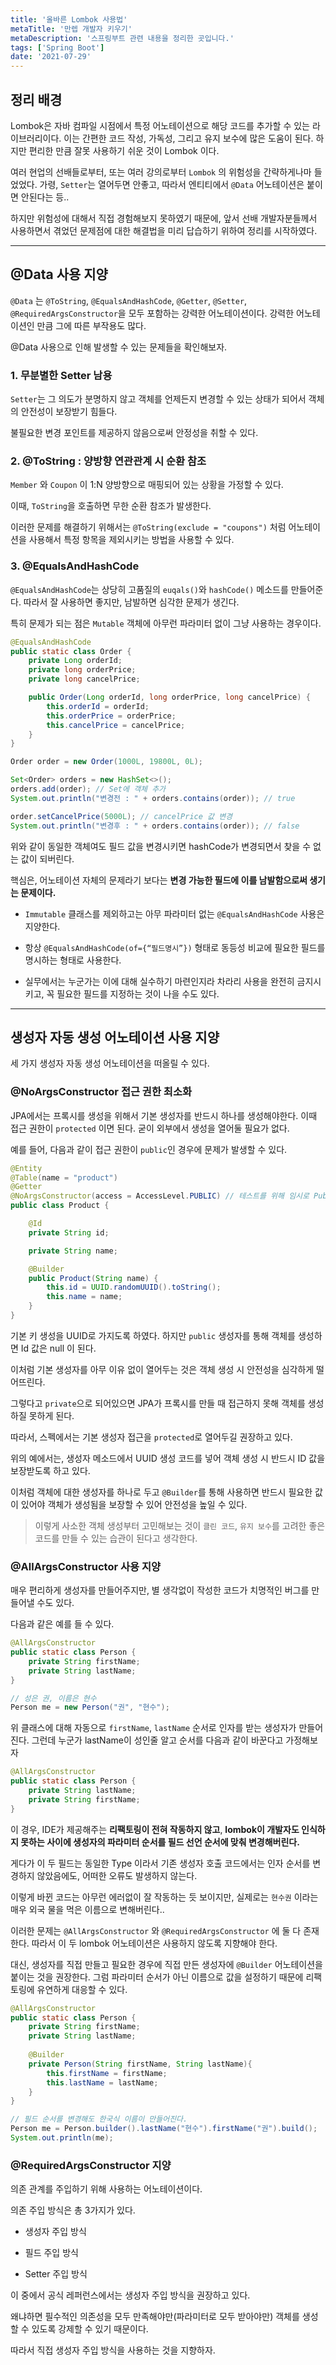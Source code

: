 ```yaml
---
title: '올바른 Lombok 사용법'
metaTitle: '만렙 개발자 키우기'
metaDescription: '스프링부트 관련 내용을 정리한 곳입니다.'
tags: ['Spring Boot']
date: '2021-07-29'
---
```


## 정리 배경

Lombok은 자바 컴파일 시점에서 특정 어노테이션으로 해당 코드를 추가할 수 있는 라이브러리이다.
이는 간편한 코드 작성, 가독성, 그리고 유지 보수에 많은 도움이 된다. 
하지만 편리한 만큼 잘못 사용하기 쉬운 것이 Lombok 이다.

여러 현업의 선배들로부터, 또는 여러 강의로부터 `Lombok` 의 위험성을 간략하게나마 들었었다. 가령, `Setter`는 열어두면 안좋고, 따라서 엔티티에서 `@Data` 어노테이션은 붙이면 안된다는 등..

하지만 위험성에 대해서 직접 경험해보지 못하였기 때문에, 앞서 선배 개발자분들께서 사용하면서 겪었던 문제점에 대한 해결법을 미리 답습하기 위하여 정리를 시작하였다.

---

## @Data 사용 지양

`@Data` 는 `@ToString`, `@EqualsAndHashCode`, `@Getter`, `@Setter`, `@RequiredArgsConstructor`을 모두 포함하는 강력한 어노테이션이다.
강력한 어노테이션인 만큼 그에 따른 부작용도 많다.

@Data 사용으로 인해 발생할 수 있는 문제들을 확인해보자.

### 1. 무분별한 Setter 남용

`Setter`는 그 의도가 분명하지 않고 객체를 언제든지 변경할 수 있는 상태가 되어서 객체의 안전성이 보장받기 힘들다.

불필요한 변경 포인트를 제공하지 않음으로써 안정성을 취할 수 있다.

### 2. @ToString : 양방향 연관관계 시 순환 참조

`Member` 와 `Coupon` 이 1:N 양방향으로 매핑되어 있는 상황을 가정할 수 있다.

이때, `ToString`을 호출하면 무한 순환 참조가 발생한다.

이러한 문제를 해결하기 위해서는 `@ToString(exclude = "coupons")` 처럼 어노테이션을 사용해서 특정 항목을 제외시키는 방법을 사용할 수 있다.

### 3. @EqualsAndHashCode 

`@EqualsAndHashCode`는 상당히 고품질의 `euqals()`와 `hashCode()` 메소드를 만들어준다. 따라서 잘 사용하면 좋지만, 남발하면 심각한 문제가 생긴다.

특히 문제가 되는 점은 `Mutable` 객체에 아무런 파라미터 없이 그냥 사용하는 경우이다.

```java
@EqualsAndHashCode
public static class Order {
    private Long orderId;
    private long orderPrice;
    private long cancelPrice;

    public Order(Long orderId, long orderPrice, long cancelPrice) {
        this.orderId = orderId;
        this.orderPrice = orderPrice;
        this.cancelPrice = cancelPrice;
    }
}

Order order = new Order(1000L, 19800L, 0L);

Set<Order> orders = new HashSet<>();
orders.add(order); // Set에 객체 추가
System.out.println("변경전 : " + orders.contains(order)); // true

order.setCancelPrice(5000L); // cancelPrice 값 변경
System.out.println("변경후 : " + orders.contains(order)); // false
```

위와 같이 동일한 객체여도 필드 값을 변경시키면 hashCode가 변경되면서 찾을 수 없는 값이 되버린다.

핵심은, 어노테이션 자체의 문제라기 보다는 **변경 가능한 필드에 이를 남발함으로써 생기는 문제이다.**

- `Immutable` 클래스를 제외하고는 아무 파라미터 없는 `@EqualsAndHashCode` 사용은 지양한다.


- 항상 `@EqualsAndHashCode(of={“필드명시”})` 형태로 동등성 비교에 필요한 필드를 명시하는 형태로 사용한다.


- 실무에서는 누군가는 이에 대해 실수하기 마련인지라 차라리 사용을 완전히 금지시키고, 꼭 필요한 필드를 지정하는 것이 나을 수도 있다.

---

## 생성자 자동 생성 어노테이션 사용 지양

세 가지 생성자 자동 생성 어노테이션을 떠올릴 수 있다.

### @NoArgsConstructor 접근 권한 최소화

JPA에서는 프록시를 생성을 위해서 기본 생성자를 반드시 하나를 생성해야한다.
이때 접근 권한이 `protected` 이면 된다. 굳이 외부에서 생성을 열어둘 필요가 없다.

예를 들어, 다음과 같이 접근 권한이 `public`인 경우에 문제가 발생할 수 있다.

```java
@Entity
@Table(name = "product")
@Getter
@NoArgsConstructor(access = AccessLevel.PUBLIC) // 테스트를 위해 임시로 Public
public class Product {

    @Id
    private String id;

    private String name;

    @Builder
    public Product(String name) {
        this.id = UUID.randomUUID().toString();
        this.name = name;
    }
}
```

기본 키 생성을 UUID로 가지도록 하였다. 하지만 `public` 생성자를 통해 객체를 생성하면
Id 값은 null 이 된다.

이처럼 기본 생성자를 아무 이유 없이 열어두는 것은 객체 생성 시 안전성을 심각하게 떨어뜨린다.

그렇다고 `private`으로 되어있으면 JPA가 프록시를 만들 때 접근하지 못해 객체를 생성하질 못하게 된다.

따라서, 스펙에서는 기본 생성자 접근을 `protected`로 열어두길 권장하고 있다.

위의 예에서는, 생성자 메소드에서 UUID 생성 코드를 넣어 객체 생성 시 반드시 ID 값을 보장받도록 하고 있다.

이처럼 객체에 대한 생성자를 하나로 두고 `@Builder`를 통해 사용하면 반드시 필요한 값이 있어야 객체가 생성됨을 보장할 수 있어 안전성을 높일 수 있다.

> 이렇게 사소한 객체 생성부터 고민해보는 것이 `클린 코드`, `유지 보수`를 고려한 좋은 코드를 만들 수 있는 습관이 된다고 생각한다.

### @AllArgsConstructor 사용 지양

매우 편리하게 생성자를 만들어주지만, 별 생각없이 작성한 코드가 치명적인 버그를 만들어낼 수도 있다.

다음과 같은 예를 들 수 있다.

```java
@AllArgsConstructor
public static class Person {
    private String firstName;
    private String lastName;
}

// 성은 권, 이름은 현수
Person me = new Person("권", "현수");
```

위 클래스에 대해 자동으로 `firstName`, `lastName` 순서로 인자를 받는 생성자가 만들어진다.
그런데 누군가 lastName이 성인줄 알고 순서를 다음과 같이 바꾼다고 가정해보자

```java
@AllArgsConstructor
public static class Person {
    private String lastName;
    private String firstName;
}
```

이 경우, IDE가 제공해주는 **리팩토링이 전혀 작동하지 않고**, **lombok이 개발자도 인식하지 못하는 사이에 생성자의 파라미터 순서를 필드 선언 순서에 맞춰 변경해버린다.**

게다가 이 두 필드는 동일한 Type 이라서 기존 생성자 호출 코드에서는 인자 순서를 변경하지 않았음에도, 어떠한 오류도 발생하지 않는다.

이렇게 바뀐 코드는 아무런 에러없이 잘 작동하는 듯 보이지만, 실제로는 `현수권` 이라는 매우 외국 물을 먹은 이름으로 변해버린다..

이러한 문제는 `@AllArgsConstructor` 와 `@RequiredArgsConstructor` 에 둘 다 존재한다.
따라서 이 두 lombok 어노테이션은 사용하지 않도록 지향해야 한다.

대신, 생성자를 직접 만들고 필요한 경우에 직접 만든 생성자에 `@Builder` 어노테이션을 붙이는 것을 권장한다.
그럼 파라미터 순서가 아닌 이름으로 값을 설정하기 때문에 리팩토링에 유연하게 대응할 수 있다.

```java
@AllArgsConstructor
public static class Person {
    private String firstName;
    private String lastName;
    
    @Builder
    private Person(String firstName, String lastName){
        this.firstName = firstName;
        this.lastName = lastName;
    }
}

// 필드 순서를 변경해도 한국식 이름이 만들어진다.
Person me = Person.builder().lastName("현수").firstName("권").build();
System.out.println(me);
```

### @RequiredArgsConstructor 지양

의존 관계를 주입하기 위해 사용하는 어노테이션이다.

의존 주입 방식은 총 3가지가 있다.

- 생성자 주입 방식

- 필드 주입 방식

- Setter 주입 방식

이 중에서 공식 레퍼런스에서는 생성자 주입 방식을 권장하고 있다.

왜냐하면 필수적인 의존성을 모두 만족해야만(파라미터로 모두 받아야만) 객체를 생성할 수 있도록 강제할 수 있기 때문이다.

따라서 직접 생성자 주입 방식을 사용하는 것을 지향하자.